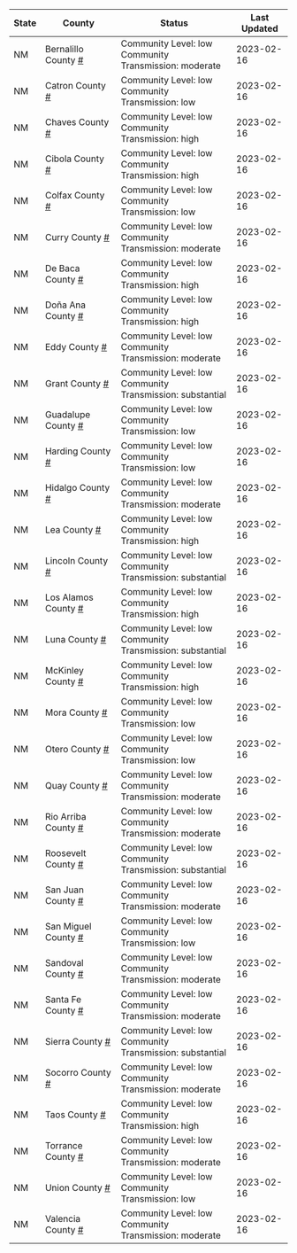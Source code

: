 State | County | Status | Last Updated
--- | --- | --- | --- 
NM | Bernalillo County <a href="#bernalillo_county">#</a> | <a name="bernalillo_county"></a>Community Level: low<br/>Community Transmission: moderate | 2023-02-16
NM | Catron County <a href="#catron_county">#</a> | <a name="catron_county"></a>Community Level: low<br/>Community Transmission: low | 2023-02-16
NM | Chaves County <a href="#chaves_county">#</a> | <a name="chaves_county"></a>Community Level: low<br/>Community Transmission: high | 2023-02-16
NM | Cibola County <a href="#cibola_county">#</a> | <a name="cibola_county"></a>Community Level: low<br/>Community Transmission: high | 2023-02-16
NM | Colfax County <a href="#colfax_county">#</a> | <a name="colfax_county"></a>Community Level: low<br/>Community Transmission: low | 2023-02-16
NM | Curry County <a href="#curry_county">#</a> | <a name="curry_county"></a>Community Level: low<br/>Community Transmission: moderate | 2023-02-16
NM | De Baca County <a href="#de_baca_county">#</a> | <a name="de_baca_county"></a>Community Level: low<br/>Community Transmission: high | 2023-02-16
NM | Doña Ana County <a href="#doña_ana_county">#</a> | <a name="doña_ana_county"></a>Community Level: low<br/>Community Transmission: high | 2023-02-16
NM | Eddy County <a href="#eddy_county">#</a> | <a name="eddy_county"></a>Community Level: low<br/>Community Transmission: moderate | 2023-02-16
NM | Grant County <a href="#grant_county">#</a> | <a name="grant_county"></a>Community Level: low<br/>Community Transmission: substantial | 2023-02-16
NM | Guadalupe County <a href="#guadalupe_county">#</a> | <a name="guadalupe_county"></a>Community Level: low<br/>Community Transmission: low | 2023-02-16
NM | Harding County <a href="#harding_county">#</a> | <a name="harding_county"></a>Community Level: low<br/>Community Transmission: low | 2023-02-16
NM | Hidalgo County <a href="#hidalgo_county">#</a> | <a name="hidalgo_county"></a>Community Level: low<br/>Community Transmission: moderate | 2023-02-16
NM | Lea County <a href="#lea_county">#</a> | <a name="lea_county"></a>Community Level: low<br/>Community Transmission: high | 2023-02-16
NM | Lincoln County <a href="#lincoln_county">#</a> | <a name="lincoln_county"></a>Community Level: low<br/>Community Transmission: substantial | 2023-02-16
NM | Los Alamos County <a href="#los_alamos_county">#</a> | <a name="los_alamos_county"></a>Community Level: low<br/>Community Transmission: high | 2023-02-16
NM | Luna County <a href="#luna_county">#</a> | <a name="luna_county"></a>Community Level: low<br/>Community Transmission: substantial | 2023-02-16
NM | McKinley County <a href="#mckinley_county">#</a> | <a name="mckinley_county"></a>Community Level: low<br/>Community Transmission: high | 2023-02-16
NM | Mora County <a href="#mora_county">#</a> | <a name="mora_county"></a>Community Level: low<br/>Community Transmission: low | 2023-02-16
NM | Otero County <a href="#otero_county">#</a> | <a name="otero_county"></a>Community Level: low<br/>Community Transmission: low | 2023-02-16
NM | Quay County <a href="#quay_county">#</a> | <a name="quay_county"></a>Community Level: low<br/>Community Transmission: moderate | 2023-02-16
NM | Rio Arriba County <a href="#rio_arriba_county">#</a> | <a name="rio_arriba_county"></a>Community Level: low<br/>Community Transmission: moderate | 2023-02-16
NM | Roosevelt County <a href="#roosevelt_county">#</a> | <a name="roosevelt_county"></a>Community Level: low<br/>Community Transmission: substantial | 2023-02-16
NM | San Juan County <a href="#san_juan_county">#</a> | <a name="san_juan_county"></a>Community Level: low<br/>Community Transmission: moderate | 2023-02-16
NM | San Miguel County <a href="#san_miguel_county">#</a> | <a name="san_miguel_county"></a>Community Level: low<br/>Community Transmission: low | 2023-02-16
NM | Sandoval County <a href="#sandoval_county">#</a> | <a name="sandoval_county"></a>Community Level: low<br/>Community Transmission: moderate | 2023-02-16
NM | Santa Fe County <a href="#santa_fe_county">#</a> | <a name="santa_fe_county"></a>Community Level: low<br/>Community Transmission: moderate | 2023-02-16
NM | Sierra County <a href="#sierra_county">#</a> | <a name="sierra_county"></a>Community Level: low<br/>Community Transmission: substantial | 2023-02-16
NM | Socorro County <a href="#socorro_county">#</a> | <a name="socorro_county"></a>Community Level: low<br/>Community Transmission: moderate | 2023-02-16
NM | Taos County <a href="#taos_county">#</a> | <a name="taos_county"></a>Community Level: low<br/>Community Transmission: high | 2023-02-16
NM | Torrance County <a href="#torrance_county">#</a> | <a name="torrance_county"></a>Community Level: low<br/>Community Transmission: moderate | 2023-02-16
NM | Union County <a href="#union_county">#</a> | <a name="union_county"></a>Community Level: low<br/>Community Transmission: low | 2023-02-16
NM | Valencia County <a href="#valencia_county">#</a> | <a name="valencia_county"></a>Community Level: low<br/>Community Transmission: moderate | 2023-02-16
